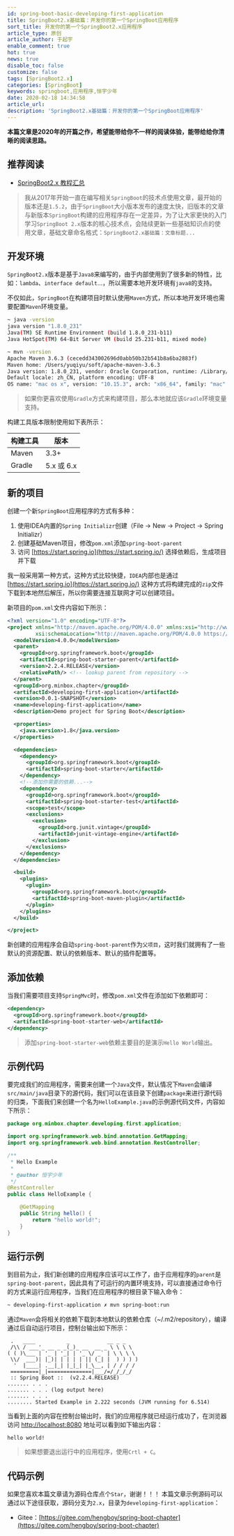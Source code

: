 ```yaml
---
id: spring-boot-basic-developing-first-application
title: SpringBoot2.x基础篇：开发你的第一个SpringBoot应用程序
sort_title: 开发你的第一个SpringBoot2.x应用程序
article_type: 原创
article_author: 于起宇
enable_comment: true
hot: true
news: true
disable_toc: false
customize: false
tags: [SpringBoot2.x]
categories: [SpringBoot]
keywords: springboot,应用程序,恒宇少年
date: 2020-02-18 14:34:58
article_url:
description: 'SpringBoot2.x基础篇：开发你的第一个SpringBoot应用程序'
---
```


**本篇文章是2020年的开篇之作，希望能带给你不一样的阅读体验，能带给给你清晰的阅读思路。**

## 推荐阅读
- [SpringBoot2.x 教程汇总](http://blog.yuqiyu.com/spring-boot-2-x-articles.html)

<!--more-->

> 我从2017年开始一直在编写相关`SpringBoot`的技术点使用文章，最开始的版本还是`1.5.2`，由于`SpringBoot`大小版本发布的速度太快，旧版本的文章与新版本`SpringBoot`构建的应用程序存在一定差异，为了让大家更快的入门学习`SpringBoot 2.x`版本的核心技术点，会陆续更新一些基础知识点的使用文章，基础文章命名格式：`SpringBoot2.x基础篇：文章标题...`

## 开发环境
`SpringBoot2.x`版本是基于`Java8`来编写的，由于内部使用到了很多新的特性，比如：`lambda`、`interface default`...，所以需要本地开发环境有`java8`的支持。

不仅如此，`SpringBoot`在构建项目时默认使用`Maven`方式，所以本地开发环境也需要配置`Maven`环境变量。

```bash
~ java -version
java version "1.8.0_231"
Java(TM) SE Runtime Environment (build 1.8.0_231-b11)
Java HotSpot(TM) 64-Bit Server VM (build 25.231-b11, mixed mode)
```

```bash
~ mvn -version          
Apache Maven 3.6.3 (cecedd343002696d0abb50b32b541b8a6ba2883f)
Maven home: /Users/yuqiyu/soft/apache-maven-3.6.3
Java version: 1.8.0_231, vendor: Oracle Corporation, runtime: /Library/Java/JavaVirtualMachines/jdk1.8.0_231.jdk/Contents/Home/jre
Default locale: zh_CN, platform encoding: UTF-8
OS name: "mac os x", version: "10.15.3", arch: "x86_64", family: "mac"
```

> 如果你更喜欢使用`Gradle`方式来构建项目，那么本地就应该`Gradle`环境变量支持。

构建工具版本限制使用如下表所示：

| 构建工具 | 版本       |
| -------- | ---------- |
| Maven    | 3.3+       |
| Gradle   | 5.x 或 6.x |



## 新的项目

创建一个新`SpringBoot`应用程序的方式有多种：

1. 使用IDEA内置的`Spring Initializr`创建（File -> New -> Project -> Spring Initializr）
2. 创建基础Maven项目，修改`pom.xml`添加`spring-boot-parent`
3. 访问 [https://start.spring.io](https://start.spring.io/) 选择依赖后，生成项目并下载

我一般采用第一种方式，这种方式比较快捷，`IDEA`内部也是通过 [https://start.spring.io](https://start.spring.io/) 这种方式将构建完成的`zip`文件下载到本地然后解压，所以你需要连接互联网才可以创建项目。

新项目的`pom.xml`文件内容如下所示：

```xml
<?xml version="1.0" encoding="UTF-8"?>
<project xmlns="http://maven.apache.org/POM/4.0.0" xmlns:xsi="http://www.w3.org/2001/XMLSchema-instance"
         xsi:schemaLocation="http://maven.apache.org/POM/4.0.0 https://maven.apache.org/xsd/maven-4.0.0.xsd">
  <modelVersion>4.0.0</modelVersion>
  <parent>
    <groupId>org.springframework.boot</groupId>
    <artifactId>spring-boot-starter-parent</artifactId>
    <version>2.2.4.RELEASE</version>
    <relativePath/> <!-- lookup parent from repository -->
  </parent>
  <groupId>org.minbox.chapter</groupId>
  <artifactId>developing-first-application</artifactId>
  <version>0.0.1-SNAPSHOT</version>
  <name>developing-first-application</name>
  <description>Demo project for Spring Boot</description>

  <properties>
    <java.version>1.8</java.version>
  </properties>

  <dependencies>
    <dependency>
      <groupId>org.springframework.boot</groupId>
      <artifactId>spring-boot-starter</artifactId>
    </dependency>
    <!--添加你需要的依赖...-->
    <dependency>
      <groupId>org.springframework.boot</groupId>
      <artifactId>spring-boot-starter-test</artifactId>
      <scope>test</scope>
      <exclusions>
        <exclusion>
          <groupId>org.junit.vintage</groupId>
          <artifactId>junit-vintage-engine</artifactId>
        </exclusion>
      </exclusions>
    </dependency>
  </dependencies>

  <build>
    <plugins>
      <plugin>
        <groupId>org.springframework.boot</groupId>
        <artifactId>spring-boot-maven-plugin</artifactId>
      </plugin>
    </plugins>
  </build>

</project>

```



新创建的应用程序会自动`spring-boot-parent`作为`父项目`，这时我们就拥有了一些默认的资源配置、默认的依赖版本、默认的插件配置等。

## 添加依赖

当我们需要项目支持`SpringMvc`时，修改`pom.xml`文件在添加如下依赖即可：

```xml
<dependency>
  <groupId>org.springframework.boot</groupId>
  <artifactId>spring-boot-starter-web</artifactId>
</dependency>
```

> 添加`spring-boot-starter-web`依赖主要目的是演示`Hello World`输出。

## 示例代码

要完成我们的应用程序，需要来创建一个`Java`文件，默认情况下`Maven`会编译`src/main/java`目录下的源代码，我们可以在该目录下创建`package`来进行源代码的归类，下面我们来创建一个名为`HelloExample.java`的示例源代码文件，内容如下所示：

```java
package org.minbox.chapter.developing.first.application;

import org.springframework.web.bind.annotation.GetMapping;
import org.springframework.web.bind.annotation.RestController;

/**
 * Hello Example
 *
 * @author 恒宇少年
 */
@RestController
public class HelloExample {

    @GetMapping
    public String hello() {
        return "hello world!";
    }
}

```



## 运行示例
到目前为止，我们新创建的应用程序应该可以工作了，由于应用程序的`parent`是`spring-boot-parent`，因此具有了可运行的内置环境支持，可以直接通过命令行的方式来运行应用程序，当我们在应用程序的根目录下输入命令：

```bash
~ developing-first-application ✗ mvn spring-boot:run
```

通过`Maven`会将相关的依赖下载到本地默认的依赖仓库（~/.m2/repository），编译通过后自动运行项目，控制台输出如下所示：

```
 .   ____          _            __ _ _
 /\\ / ___'_ __ _ _(_)_ __  __ _ \ \ \ \
( ( )\___ | '_ | '_| | '_ \/ _` | \ \ \ \
 \\/  ___)| |_)| | | | | || (_| |  ) ) ) )
  '  |____| .__|_| |_|_| |_\__, | / / / /
 =========|_|==============|___/=/_/_/_/
 :: Spring Boot ::  (v2.2.4.RELEASE)
....... . . .
....... . . . (log output here)
....... . . .
........ Started Example in 2.222 seconds (JVM running for 6.514)
```



当看到上面的内容在控制台输出时，我们的应用程序就已经运行成功了，在浏览器访问 [http://localhost:8080](http://localhost:8080) 地址可以看到如下输出内容：

```
hello world!
```

> 如果想要退出运行中的应用程序，使用`Crtl + C`。

## 代码示例
如果您喜欢本篇文章请为源码仓库点个`Star`，谢谢！！！
本篇文章示例源码可以通过以下途径获取，源码分支为`2.x`，目录为`developing-first-application`：
- Gitee：[https://gitee.com/hengboy/spring-boot-chapter](https://gitee.com/hengboy/spring-boot-chapter)